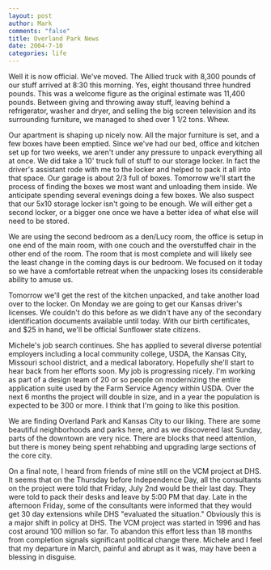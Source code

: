 ```yaml
--- 
layout: post
author: Mark
comments: "false"
title: Overland Park News
date: 2004-7-10
categories: life
---
```

Well it is now official. We've moved. The Allied truck with 8,300 pounds of our stuff arrived at 8:30 this morning. Yes, eight thousand three hundred pounds. This was a welcome figure as the original estimate was 11,400 pounds. Between giving and throwing away stuff, leaving behind a refrigerator, washer and dryer, and selling the big screen television and its surrounding furniture, we managed to shed over 1 1/2 tons. Whew.

Our apartment is shaping up nicely now. All the major furniture is set, and a few boxes have been emptied. Since we've had our bed, office and kitchen set up for two weeks, we aren't under any pressure to unpack everything all at once. We did take a 10' truck full of stuff to our storage locker. In fact the driver's assistant rode with me to the locker and helped to pack it all into that space. Our garage is about 2/3 full of boxes. Tomorrow we'll start the process of finding the boxes we most want and unloading them inside. We anticipate spending several evenings doing a few boxes. We also suspect that our 5x10 storage locker isn't going to be enough. We will either get a second locker, or a bigger one once we have a better idea of what else will need to be stored.

We are using the second bedroom as a den/Lucy room, the office is setup in one end of the main room, with one couch and the overstuffed chair in the other end of the room. The room that is most complete and will likely see the least change in the coming days is our bedroom. We focused on it today so we have a comfortable retreat when the unpacking loses its considerable ability to amuse us.

Tomorrow we'll get the rest of the kitchen unpacked, and take another load over to the locker. On Monday we are going to get our Kansas driver's licenses. We couldn't do this before as we didn't have any of the secondary identification documents available until today. With our birth certificates, and $25 in hand, we'll be official Sunflower state citizens.

Michele's job search continues. She has applied to several diverse potential employers including a local community college, USDA, the Kansas City, Missouri school district, and a medical laboratory. Hopefully she'll start to hear back from her efforts soon. My job is progressing nicely. I'm working as part of a design team of 20 or so people on modernizing the entire application suite used by the Farm Service Agency within USDA. Over the next 6 months the project will double in size, and in a year the population is expected to be 300 or more. I think that I'm going to like this position.

We are finding Overland Park and Kansas City to our liking. There are some beautiful neighborhoods and parks here, and as we discovered last Sunday, parts of the downtown are very nice. There are blocks that need attention, but there is money being spent rehabbing and upgrading large sections of the core city.

On a final note, I heard from friends of mine still on the VCM project at DHS. It seems that on the Thursday before Independence Day, all the consultants on the project were told that Friday, July 2nd would be their last day. They were told to pack their desks and leave by 5:00 PM that day. Late in the afternoon Friday, some of the consultants were informed that they would get 30 day extensions while DHS "evaluated the situation." Obviously this is a major shift in policy at DHS. The VCM project was started in 1996 and has cost around 100 million so far. To abandon this effort less than 18 months from completion signals significant political change there. Michele and I feel that my departure in March, painful and abrupt as it was, may have been a blessing in disguise.
